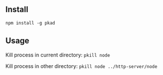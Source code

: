 ## Install
`npm install -g pkad`

## Usage
Kill process in current directory: 
`pkill node`


Kill process in other directory:
`pkill node ../http-server/node`

